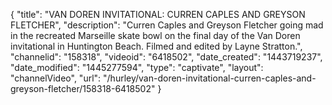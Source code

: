 {
    "title": "VAN DOREN INVITATIONAL: CURREN CAPLES AND GREYSON FLETCHER",
    "description": "Curren Caples and Greyson Fletcher going mad in the recreated Marseille skate bowl on the final day of the Van Doren invitational in Huntington Beach. Filmed and edited by Layne Stratton.",
    "channelid": "158318",
    "videoid": "6418502",
    "date_created": "1443719237",
    "date_modified": "1445277594",
    "type": "captivate",
    "layout": "channelVideo",
    "url": "\/hurley\/van-doren-invitational-curren-caples-and-greyson-fletcher\/158318-6418502"
}
